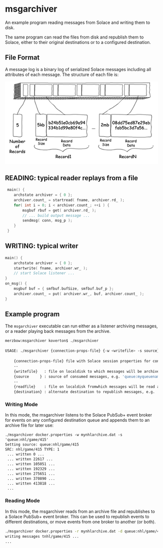 # msgarchiver

An example program reading messages from Solace and writing them to disk.

The same program can read the files from disk and republish them to Solace, either to their original destinations or to a configured destination.

## File Format

A message log is a binary log of serialized Solace messages including all 
attributes of each message. The structure of each file is:

![file structure](msgarchiver.png)

##  READING: typical reader replays from a file
```C
 main() {
	archstate archiver = { 0 };
	archiver.count_ = startread( fname, archiver.rd_ );
	for( int i = 0; i < archiver.count_; ++i ) {
		msgbuf rbuf = get( archiver.rd_ );
		// ... build output message ...
		sendmsg( conn, msg_p );
	}
 }
```


##  WRITING: typical writer
```C
main() {
	archstate archiver = { 0 };
	startwrite( fname, archiver.wr_ );
	// start Solace listener ...
}
on_msg() {
	msgbuf buf = { smfbuf.bufSize, smfbuf.buf_p };
	archiver.count_ = put( archiver.wr_, buf, archiver.count_ );
}
```

## Example program

The `msgarchiver` executable can run either as a listener archiving messages, or 
a reader playing back messages from the archive.

```bash
merzbow:msgarchiver koverton$ ./msgarchiver

USAGE: ./msgarchiver {connection-props-file} {-w <writefile> -s source} OR {-r <readfile> {opt:-d destination} }

	{connection-props-file} file with Solace session properties for connecting
	--
	{writefile}   : file on localdisk to which messages will be archived
	{source     } : source of consumed messages, e.g. 'queue:myqueuename'
	--
	{readfile}    : file on localdisk fromwhich messages will be read and republished
	{destination} : alternate destination to republish messages, e.g. 'queue:myqueuename' OR 'topic:my/topic/name'
```

### Writing Mode

In this mode, the msgarchiver listens to the Solace PubSub+ event broker for events on any configured destination queue and appends them to an archive file for later use:

```shell
./msgarchiver docker.properties -w mynhlarchive.dat -s 'queue:nhl/game/415'
Setting source: queue:nhl/game/415
SRC: nhl/game/415 TYPE: 1
 ... written 0 ...
 ... written 22617 ...
 ... written 105051 ...
 ... written 192329 ...
 ... written 275651 ...
 ... written 370890 ...
 ... written 413818 ...
 ...
```

### Reading Mode

In this mode, the msgarchiver reads from an archive file and republishes to a Solace PubSub+ event broker. This can be used to republish events to different destinations, or move events from one broker to another (or both).

```bash
./msgarchiver docker.properties -r mynhlarchive.dat -d queue:nhl/game/415
writing messages tnhl/game/415 ...
...
```

